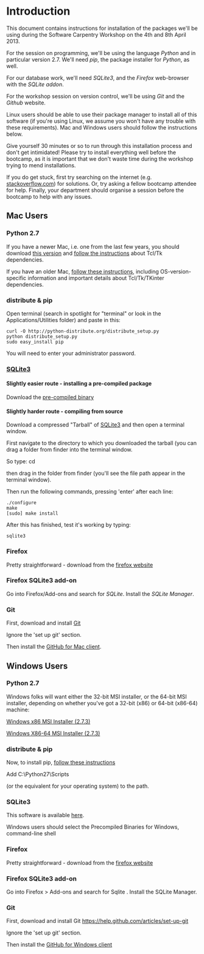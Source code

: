 # Introduction #

This document contains instructions for installation of the packages
we'll be using during the Software Carpentry Workshop on the 4th and 8th April 2013.

For the session on programming,
we'll be using the language *Python* and in particular version 2.7.
We'll need *pip*, the package installer for *Python*, as well.

For our database work, we'll need *SQLite3*,
and the *Firefox* web-browser with the *SQLite addon*.

For the workshop session on version control, 
we'll be using *Git* and the *Github* website.

Linux users should be able to use their package manager to install all of this software
(if you're using Linux, we assume you won't have any trouble with these requirements).
Mac and Windows users should follow the instructions below.

Give yourself 30 minutes or so to run through this installation process and don't get intimidated!
Please try to install everything well before the bootcamp,
as it is important that we don't waste time during the workshop trying to mend installations.

If you do get stuck, first try searching on the internet (e.g. [stackoverflow.com](http://stackoverflow.com)) for solutions.
Or, try asking a fellow bootcamp attendee for help.
Finally, your department should organise a session before the bootcamp to help with any issues.

## Mac Users ##

### Python 2.7 ###

If you have a newer Mac, i.e. one from the last few years, 
you should download 
[this version](http://www.python.org/ftp/python/2.7.3/python-2.7.3-macosx10.6.dmg) 
and [follow the instructions](http://www.python.org/download/mac/tcltk/) about Tcl/Tk dependencies.

If you have an older Mac, [follow these instructions](http://www.python.org/getit/releases/2.7.3/ "Python download"),
including OS-version-specific information and important details about Tcl/Tk/TKinter dependencies.

### distribute \& pip ###

Open terminal (search in spotlight for "terminal" or look in the Applications/Utilities folder) and paste in this:
	
	curl -O http://python-distribute.org/distribute_setup.py
	python distribute_setup.py
	sudo easy_install pip

You will need to enter your administrator password.

### [SQLite3](http://www.sqlite.org/download.html) ###

#### Slightly easier route - installing a pre-compiled package ####

Download the [pre-compiled binary](http://www.sqlite.org/sqlite-shell-osx-x86-3071502.zip)

#### Slightly harder route - compiling from source ####

Download a compressed "Tarball" of [SQLite3](http://www.sqlite.org/sqlite-autoconf-3071502.tar.gz) and then open a terminal window.

First navigate to the directory to which you downloaded the tarball (you can drag a folder from finder into the terminal window.

So type:
	cd <space>

then drag in the folder from finder (you'll see the file path appear in the terminal window).

Then run the following commands, pressing 'enter' after each line:

	./configure
	make
	[sudo] make install

After this has finished, test it's working by typing:

	sqlite3

### Firefox ###

Pretty straightforward - download from the [firefox website](http://firefox.com/)

### Firefox SQLite3 add-on ###

Go into Firefox/Add-ons and search for *SQLite*. Install the *SQLite Manager*.

### Git ###

First, download and install [Git](https://help.github.com/articles/set-up-git)

Ignore the 'set up git' section.

Then install the [GitHub for Mac client](http://mac.github.com).

## Windows Users ##

### Python 2.7 ###

Windows folks will want either the 32-bit MSI installer,
or the 64-bit MSI installer,
depending on whether you've got a 32-bit (x86) or 64-bit (x86-64) machine:

[Windows x86 MSI Installer (2.7.3)](http://www.python.org/ftp/python/2.7.3/python-2.7.3.msi)

[Windows X86-64 MSI Installer (2.7.3)](http://www.python.org/ftp/python/2.7.3/python-2.7.3.amd64.msi)

### distribute \& pip ###

Now, to install pip, [follow these instructions](http://www.pip-installer.org/en/latest/installing.html#using-get-pip)

Add
	C:\Python27\Scripts

(or the equivalent for your operating system) to the path.

### SQLite3 ###

This software is available [here](http://www.sqlite.org/download.html).

Windows users should select the Precompiled Binaries for Windows, command-line shell

### Firefox ###

Pretty straightforward - download from the [firefox website](http://firefox.com/)

### Firefox SQLite3 add-on ###

Go into Firefox > Add-ons and search for Sqlite . Install the SQLite Manager.

### Git ###

First, download and install Git https://help.github.com/articles/set-up-git

Ignore the 'set up git' section.

Then install the [GitHub for Windows client](http://windows.github.com/)
